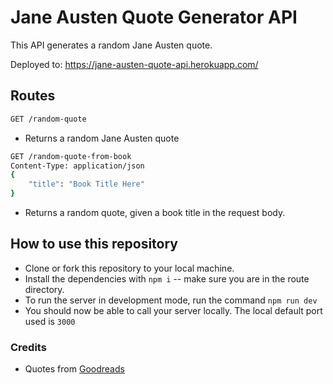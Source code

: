 # Jane Austen Quote Generator API

This API generates a random Jane Austen quote.

Deployed to: https://jane-austen-quote-api.herokuapp.com/

## Routes

```bash
GET /random-quote
```

- Returns a random Jane Austen quote

```bash
GET /random-quote-from-book
Content-Type: application/json
{
    "title": "Book Title Here"
}
```

- Returns a random quote, given a book title in the request body.

## How to use this repository

- Clone or fork this repository to your local machine.
- Install the dependencies with `npm i` -- make sure you are in the route directory.
- To run the server in development mode, run the command `npm run dev`
- You should now be able to call your server locally. The local default port used is `3000`

### Credits
- Quotes from [Goodreads](https://www.goodreads.com/author/quotes/1265.Jane_Austen)